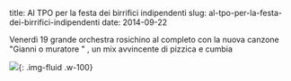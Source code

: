 title: Al TPO per la festa dei birrifici indipendenti
slug: al-tpo-per-la-festa-dei-birrifici-indipendenti
date: 2014-09-22



Venerdì 19 grande orchestra rosichino al completo con la nuova canzone "Gianni o muratore " , un mix avvincente di pizzica e cumbia

![](/images/fetched_images/IMG_237500340314047.jpeg){: .img-fluid .w-100}
